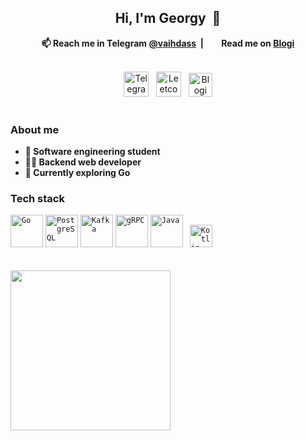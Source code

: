 <!--

- 🔭 I’m currently working on ...
- 🌱 I’m currently learning ...
- 👯 I’m looking to collaborate on ...
- 🤔 I’m looking for help with ...
- 💬 Ask me about ...
- 📫 How to reach me: ...
- 😄 Pronouns: ...
- ⚡ Fun fact: ...
-->
<div align="center">
  <h2>Hi, I'm Georgy &nbsp;👋</h2>
  <p><b>📫 Reach me in Telegram <a href="https://t.me/vaihdass">@vaihdass</a> &nbsp;|&nbsp; <img height="15px" src="https://github.com/user-attachments/assets/fb19e59e-a0ad-4cdc-a173-daa683d46295">&nbsp; Read me on <a href="https://blogi.vaihdass.ru/en/">Blogi</a></b></p><br>
  <a title="Telegram" href="https://t.me/vaihdass"><img height="40px" src="https://raw.githubusercontent.com/gauravghongde/social-icons/refs/heads/master/SVG/Color/Telegram.svg" alt="Telegram"></a> &nbsp;
  <a title="Leetcode" href="https://leetcode.com/vaihdass"><img height="40px" src="https://github.com/user-attachments/assets/45f18a50-0230-4fd0-85c4-5e618c35a1ce" alt="Leetcode"></a> &nbsp;
  <a title="Blogi" href="https://blogi.vaihdass.ru/en/"><img height="38px" src="https://github.com/user-attachments/assets/fb19e59e-a0ad-4cdc-a173-daa683d46295" alt="Blogi"></a>
</div><br>

### About me
<div>
  <ul>
    <li><b>🐧 Software engineering student</b></li>
    <li><b>🧑‍💻 Backend web developer</b></li>
    <li><b>🌱 Currently exploring Go</b></li>
  </ul>
</div>

### Tech stack
<div>
	<code><img width="52" src="https://github.com/user-attachments/assets/b5b53266-8e56-4e5b-9aa4-9eff31c0b052" alt="Go" title="Go"/></code>
	<code><img width="52" src="https://github.com/user-attachments/assets/749dc2b9-b0d1-4942-9ba9-a819de640923" alt="PostgreSQL" title="PostgreSQL"/></code>
	<code><img width="52" src="https://github.com/user-attachments/assets/e696934d-4fb3-4036-8033-854cef07e5e1" alt="Kafka" title="Kafka"/></code>
  <code><img width="52" src="https://user-images.githubusercontent.com/25181517/192107855-e669c777-9172-49c5-b7e0-404e29df0fee.png" alt="gRPC" title="gRPC"/></code>
	<code><img width="52" src="https://user-images.githubusercontent.com/25181517/117201156-9a724800-adec-11eb-9a9d-3cd0f67da4bc.png" alt="Java" title="Java"/></code>
	<code> <img width="36" src="https://user-images.githubusercontent.com/25181517/185062810-7ee0c3d2-17f2-4a98-9d8a-a9576947692b.png" alt="Kotlin" title="Kotlin"/> </code>
</div><br><br>

<div>
  <a href="https://youtu.be/o8NPllzkFhE?t=865"><img height="256px" src="https://i.giphy.com/media/v1.Y2lkPTc5MGI3NjExcW13Y21xdDBhM29sb2J1em8ydzUxNjg0amQ5cDhma2E0MnZlb296MyZlcD12MV9pbnRlcm5hbF9naWZfYnlfaWQmY3Q9Zw/QDjpIL6oNCVZ4qzGs7/giphy.gif"></a>
</div>
